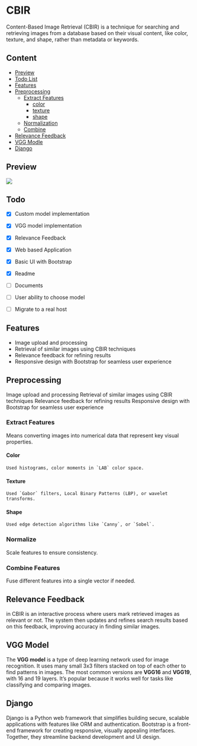 
# CBIR

Content-Based Image Retrieval (CBIR) is a technique for searching and retrieving images from a database based on their visual content, like color, texture, and shape, rather than metadata or keywords. 

## Content

- [Preview](#preview)
- [Todo List](#todo)
- [Features](#features)
- [Preprocessing](#preprocessing)
    - [Extract Features](#extract-features)
        - [color](#color)
        - [texture](#texture)
        - [shape](#shape)
    - [Normalization](#normalize)
    - [Combine](#combine-features)
- [Relevance Feedback](#relevance-feedback)
- [VGG Modle](#vgg-model)
- [Django](#django)


## Preview

![](./static/preview.gif)

## Todo

- [x] Custom model implementation
- [x] VGG model implementation
- [x] Relevance Feedback
- [x] Web based Application
- [x] Basic UI with Bootstrap
- [X] Readme
- [ ] Documents
- [ ] User ability to choose model
- [ ] Migrate to a real host


## Features

- Image upload and processing
- Retrieval of similar images using CBIR techniques
- Relevance feedback for refining results
- Responsive design with Bootstrap for seamless user experience

## Preprocessing

Image upload and processing
Retrieval of similar images using CBIR techniques
Relevance feedback for refining results
Responsive design with Bootstrap for seamless user experience

### Extract Features

Means converting images into numerical data that represent key visual properties.

#### Color
    Used histograms, color moments in `LAB` color space.

#### Texture
    Used `Gabor` filters, Local Binary Patterns (LBP), or wavelet transforms.

#### Shape
    Used edge detection algorithms like `Canny`, or `Sobel`.

### Normalize

 Scale features to ensure consistency.


### Combine Features

Fuse different features into a single vector if needed.

## Relevance Feedback

in CBIR is an interactive process where users mark retrieved images as relevant or not. The system then updates and refines search results based on this feedback, improving accuracy in finding similar images.

## VGG Model

The **VGG model** is a type of deep learning network used for image recognition. It uses many small 3x3 filters stacked on top of each other to find patterns in images. The most common versions are **VGG16** and **VGG19**, with 16 and 19 layers. It’s popular because it works well for tasks like classifying and comparing images.

## Django

Django is a Python web framework that simplifies building secure, scalable applications with features like ORM and authentication. Bootstrap is a front-end framework for creating responsive, visually appealing interfaces. Together, they streamline backend development and UI design.

